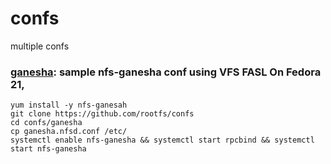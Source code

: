 # confs
multiple confs

### [ganesha](./ganesha): sample nfs-ganesha conf using VFS FASL On Fedora 21,


```console
yum install -y nfs-ganesah
git clone https://github.com/rootfs/confs
cd confs/ganesha
cp ganesha.nfsd.conf /etc/
systemctl enable nfs-ganesha && systemctl start rpcbind && systemctl start nfs-ganesha
```
